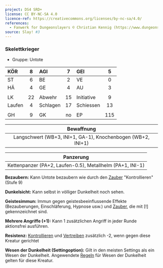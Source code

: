 ```yaml
---
project: DS4 SRD+
license: CC BY-NC-SA 4.0
licence-ref: https://creativecommons.org/licenses/by-nc-sa/4.0/
references: 
  - Fanwerk for Dungeonslayers © Christian Kennig (https://www.dungeonslayers.net/)
source: Slay! #3
---
```


### Skelettkrieger

- Gruppe: Untote

| KÖR    |  8  | AGI      |  7  | GEI        |  5  |
| :----- | :-: | :------- | :-: | :--------- | :-: |
| ST     |  6  | BE       |  2  | VE         |  0  |
| HÄ     |  4  | GE       |  4  | AU         |  3  |
|        |     |          |     |            |     |
| LK     | 22  | Abwehr   | 15  | Initiative |  9  |
| Laufen |  4  | Schlagen | 17  | Schiessen  | 13  |
|        |     |          |     |            |     |
| GH     |  9  | GK       | no  | EP         | 115 |

|                         Bewaffnung                          |
| :---------------------------------------------------------: |
| Langschwert (WB+3, INI+1, GA-1), Knochenbogen (WB+2, INI+1) |

|                         Panzerung                         |
| :-------------------------------------------------------: |
| Kettenpanzer (PA+2, Laufen-0.5), Metallhelm (PA+1, INI-1) |

**Bezaubern:** Kann Untote bezaubern wie durch den [Zauber](../../fanwerk/zauber/zauber.md) "Kontrollieren" (Stufe 9)

**Dunkelsicht:** Kann selbst in völliger Dunkelheit noch sehen.

**Geistesimmun:** Immun gegen geistesbeeinflussende Effekte (Bezauberungen, Einschläferung, Hypnose usw.) und [Zauber](../../fanwerk/zauber/zauber.md), die mit [!] gekennzeichnet sind.

**Mehrere Angriffe (+1):** Kann 1 zusätzlichen Angriff in jeder Runde aktionsfrei ausführen.

**Resistenz:** [Kontrollieren](../../grw/zauber/kontrollieren.md) und [Vertreiben](../../grw/zauber/vertreiben.md) zusätzlich -2, wenn gegen diese Kreatur gerichtet

**Wesen der Dunkelheit (Settingoption):** Gilt in den meisten Settings als ein Wesen der Dunkelheit. Angewendete [Regeln](../../grw/regeln-proben.md) für Wesen der Dunkelheit gelten für diese Kreatur.

